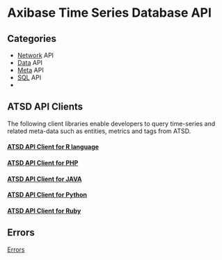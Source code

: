 # Axibase Time Series Database API

## Categories

* [Network](network/README.md) API
* [Data](data/README.md) API
* [Meta](meta/README.md) API
* [SQL](sql/README.md) API
* 
## ATSD API Clients

The following client libraries enable developers to query time-series and related meta-data such as entities, metrics and tags from ATSD.

#### [ATSD API Client for R language](https://github.com/axibase/atsd-api-r)

#### [ATSD API Client for PHP](https://github.com/axibase/atsd-api-php)

#### [ATSD API Client for JAVA](https://github.com/axibase/atsd-api-java)

#### [ATSD API Client for Python](https://github.com/axibase/atsd-api-python)

#### [ATSD API Client for Ruby](https://github.com/axibase/atsd-api-ruby)

## Errors

[Errors](errors.md)
